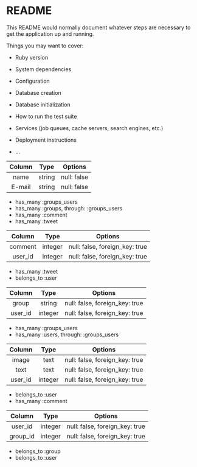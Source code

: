 # README

This README would normally document whatever steps are necessary to get the
application up and running.

Things you may want to cover:

* Ruby version

* System dependencies

* Configuration

* Database creation

* Database initialization

* How to run the test suite

* Services (job queues, cache servers, search engines, etc.)

* Deployment instructions

* ...

|Column|Type|Options|
|:--:|:--:|:--:|
|name|string|null: false|
|E-mail|string|null: false|

- has_many :groups_users
- has_many :groups, through: :groups_users
- has_many :comment
- has_many :tweet

|Column|Type|Options|
|:--:|:--:|:--:|
|comment|integer|null: false, foreign_key: true|
|user_id|integer|null: false, foreign_key: true|

- has_many :tweet
- belongs_to :user

|Column|Type|Options|
|:--:|:--:|:--:|
|group|string|null: false, foreign_key: true|
|user_id|integer|null: false, foreign_key: true|

- has_many :groups_users
- has_many :users, through: :groups_users

|Column|Type|Options|
|:--:|:--:|:--:|
|image|text|null: false, foreign_key: true|
|text|text|null: false, foreign_key: true|
|user_id|integer|null: false, foreign_key: true|

- belongs_to :user
- has_many :comment

|Column|Type|Options|
|:--:|:--:|:--:|
|user_id|integer|null: false, foreign_key: true|
|group_id|integer|null: false, foreign_key: true|

- belongs_to :group
- belongs_to :user
